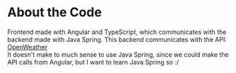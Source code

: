 # About the Code

Frontend made with Angular and TypeScript, which communicates with the backend made with Java Spring. This backend communicates with the API: [OpenWeather](openweathermap.org)  
It doesn't make to much sense to use Java Spring, since we could make the API calls from Angular, but I want to learn Java Spring so :/
